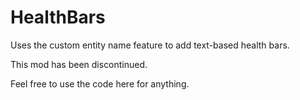 # HealthBars
Uses the custom entity name feature to add text-based health bars.

This mod has been discontinued.

Feel free to use the code here for anything.
